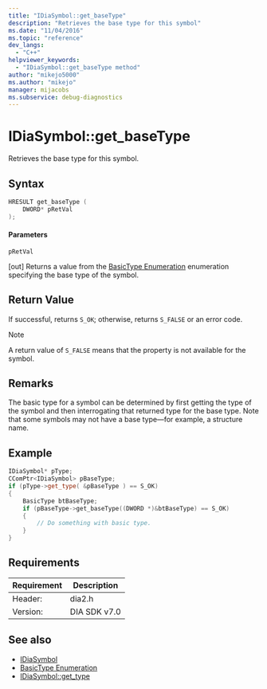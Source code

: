 ```yaml
---
title: "IDiaSymbol::get_baseType"
description: "Retrieves the base type for this symbol"
ms.date: "11/04/2016"
ms.topic: "reference"
dev_langs:
  - "C++"
helpviewer_keywords:
  - "IDiaSymbol::get_baseType method"
author: "mikejo5000"
ms.author: "mikejo"
manager: mijacobs
ms.subservice: debug-diagnostics
---
```

# IDiaSymbol::get_baseType

Retrieves the base type for this symbol.

## Syntax

```C++
HRESULT get_baseType (
    DWORD* pRetVal
);
```

#### Parameters
`pRetVal`

[out] Returns a value from the [BasicType Enumeration](../../debugger/debug-interface-access/basictype.md) enumeration specifying the base type of the symbol.

## Return Value
If successful, returns `S_OK`; otherwise, returns `S_FALSE` or an error code.

> [!NOTE]
> A return value of `S_FALSE` means that the property is not available for the symbol.

## Remarks
The basic type for a symbol can be determined by first getting the type of the symbol and then interrogating that returned type for the base type. Note that some symbols may not have a base type—for example, a structure name.

## Example

```C++
IDiaSymbol* pType;
CComPtr<IDiaSymbol> pBaseType;
if (pType->get_type( &pBaseType ) == S_OK)
{
    BasicType btBaseType;
    if (pBaseType->get_baseType((DWORD *)&btBaseType) == S_OK)
    {
        // Do something with basic type.
    }
}
```

## Requirements

|Requirement|Description|
|-----------------|-----------------|
|Header:|dia2.h|
|Version:|DIA SDK v7.0|

## See also
- [IDiaSymbol](../../debugger/debug-interface-access/idiasymbol.md)
- [BasicType Enumeration](../../debugger/debug-interface-access/basictype.md)
- [IDiaSymbol::get_type](../../debugger/debug-interface-access/idiasymbol-get-type.md)
